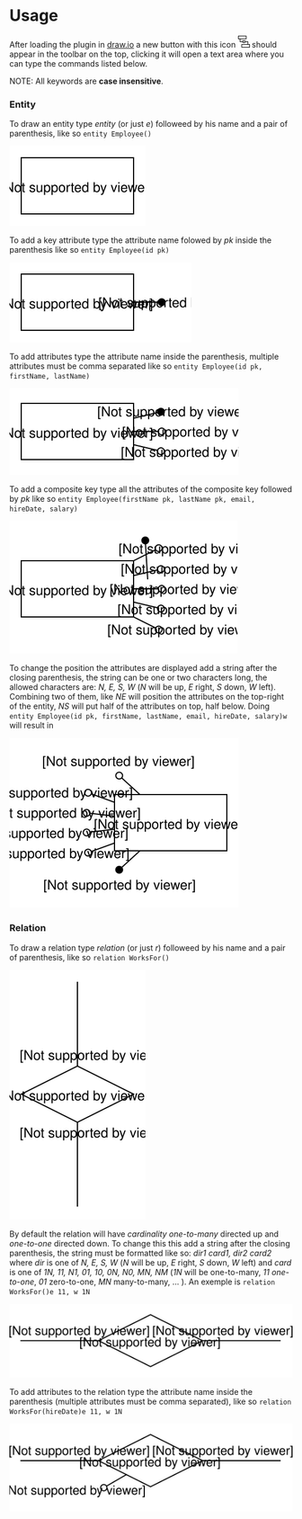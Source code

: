 # Usage

After loading the plugin in [draw.io](https://www.draw.io) a new button with this icon ![Alt text](./resources/icon.png) should appear in the toolbar on the top, clicking it will open a text area where you can type the commands listed below.

NOTE: All keywords are **case insensitive**.

### Entity

To draw an entity type *entity* (or just *e*) followeed by his name and a pair of parenthesis, like so `entity Employee()`

![Alt text](./examples/entity1.svg)

To add a key attribute type the attribute name folowed by *pk* inside the parenthesis like so `entity Employee(id pk)`

![Alt text](./examples/entity2.svg)

To add attributes type the attribute name inside the parenthesis, multiple attributes must be comma separated like so `entity Employee(id pk, firstName, lastName)`

![Alt text](./examples/entity3.svg)

To add a composite key type all the attributes of the composite key followed by *pk* like so `entity Employee(firstName pk, lastName pk, email, hireDate, salary)`

![Alt text](./examples/entity4.svg)

To change the position the attributes are displayed add a string after the closing parenthesis, the string can be one or two characters long, the allowed characters are: *N, E, S, W* (*N* will be up, *E* right, *S* down, *W* left). Combining two of them, like *NE* will position the attributes on the top-right of the entity, *NS* will put half of the attributes on top, half below. Doing `entity Employee(id pk, firstName, lastName, email, hireDate, salary)w` will result in

![Alt text](./examples/employee.svg)

### Relation

To draw a relation type *relation* (or just *r*) followeed by his name and a pair of parenthesis, like so `relation WorksFor()`

![Alt text](./examples/relation1.svg)

By default the relation will have *cardinality one-to-many* directed up and *one-to-one* directed down. To change this this add a string after the closing parenthesis, the string must be formatted like so: *dir1 card1, dir2 card2* where *dir* is one of *N, E, S, W* (*N* will be up, *E* right, *S* down, *W* left) and *card* is one of *1N, 11, N1, 01, 10, 0N, N0, MN, NM* (*1N* will be one-to-many, *11 one-to-one*, *01* zero-to-one, *MN* many-to-many, ... ). An exemple is `relation WorksFor()e 11, w 1N`

![Alt text](./examples/relation2.svg)

To add attributes to the relation type the attribute name inside the parenthesis (multiple attributes must be comma separated), like so `relation WorksFor(hireDate)e 11, w 1N`

![Alt text](./examples/relation3.svg)